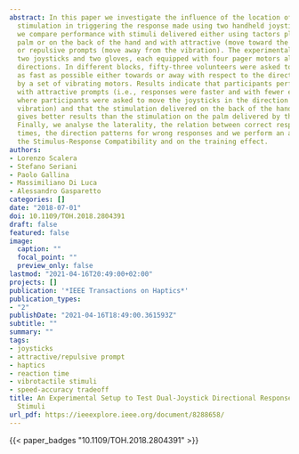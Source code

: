 ```yaml
---
abstract: In this paper we investigate the influence of the location of vibrotactile
  stimulation in triggering the response made using two handheld joysticks. In particular,
  we compare performance with stimuli delivered either using tactors placed on the
  palm or on the back of the hand and with attractive (move toward the vibration)
  or repulsive prompts (move away from the vibration). The experimental set-up comprised
  two joysticks and two gloves, each equipped with four pager motors along the cardinal
  directions. In different blocks, fifty-three volunteers were asked to move the joysticks
  as fast as possible either towards or away with respect to the direction specified
  by a set of vibrating motors. Results indicate that participants performed better
  with attractive prompts (i.e., responses were faster and with fewer errors in conditions
  where participants were asked to move the joysticks in the direction of the felt
  vibration) and that the stimulation delivered on the back of the hand from the gloves
  gives better results than the stimulation on the palm delivered by the joysticks.
  Finally, we analyse the laterality, the relation between correct responses and reaction
  times, the direction patterns for wrong responses and we perform an analysis on
  the Stimulus-Response Compatibility and on the training effect.
authors:
- Lorenzo Scalera
- Stefano Seriani
- Paolo Gallina
- Massimiliano Di Luca
- Alessandro Gasparetto
categories: []
date: "2018-07-01"
doi: 10.1109/TOH.2018.2804391
draft: false
featured: false
image:
  caption: ""
  focal_point: ""
  preview_only: false
lastmod: "2021-04-16T20:49:00+02:00"
projects: []
publication: '*IEEE Transactions on Haptics*'
publication_types:
- "2"
publishDate: "2021-04-16T18:49:00.361593Z"
subtitle: ""
summary: ""
tags:
- joysticks
- attractive/repulsive prompt
- haptics
- reaction time
- vibrotactile stimuli
- speed-accuracy tradeoff
title: An Experimental Setup to Test Dual-Joystick Directional Responses to Vibrotactile
  Stimuli
url_pdf: https://ieeexplore.ieee.org/document/8288658/
---
```


{{< paper_badges "10.1109/TOH.2018.2804391" >}}
